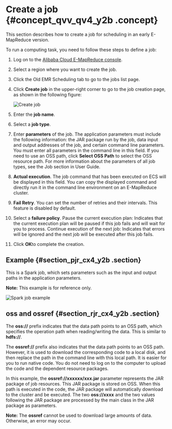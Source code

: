 # Create a job {#concept_qvv_qv4_y2b .concept}

This section describes how to create a job for scheduling in an early E-MapReduce version.

To run a computing task, you need to follow these steps to define a job:

1.  Log on to the [Alibaba Cloud E-MapReduce console](https://partners-intl.console.aliyun.com/#/emr).
2.  Select a region where you want to create the job.
3.  Click the Old EMR Scheduling tab to go to the jobs list page.
4.  Click **Create job** in the upper-right corner to go to the job creation page, as shown in the following figure:

    ![Create job](http://static-aliyun-doc.oss-cn-hangzhou.aliyuncs.com/assets/img/17841/154743692810493_en-US.png)

5.  Enter the **job name**.
6.  Select a **job type**.
7.  Enter **parameters** of the job. The application parameters must include the following information: the JAR package run by the job, data input and output addresses of the job, and certain command line parameters. You must enter all parameters in the command line in this field. If you need to use an OSS path, click **Select OSS Path** to select the OSS resource path. For more information about the parameters of all job types, see the Job section in User Guide.
8.  **Actual execution**. The job command that has been executed on ECS will be displayed in this field. You can copy the displayed command and directly run it in the command line environment on an E-MapReduce cluster.
9.  **Fail Retry**. You can set the number of retries and their intervals. This feature is disabled by default.
10. Select a **failure policy**. Pause the current execution plan: Indicates that the current execution plan will be paused if this job fails and will wait for you to process. Continue execution of the next job: Indicates that errors will be ignored and the next job will be executed after this job fails.
11. Click **OK**to complete the creation.

## Example {#section_pjr_cx4_y2b .section}

This is a Spark job, which sets parameters such as the input and output paths in the application parameters.

**Note:** This example is for reference only.

![Spark job example](http://static-aliyun-doc.oss-cn-hangzhou.aliyuncs.com/assets/img/17841/154743692810494_en-US.jpg)

## oss and ossref {#section_rjr_cx4_y2b .section}

The **oss://** prefix indicates that the data path points to an OSS path, which specifies the operation path when reading/writing the data. This is similar to **hdfs://**.

The **ossref://** prefix also indicates that the data path points to an OSS path. However, it is used to download the corresponding code to a local disk, and then replace the path in the command line with this local path. It is easier for you to run native code. You do not need to log on to the computer to upload the code and the dependent resource packages.

In this example, the **ossref://xxxxxx/xxx.jar** parameter represents the JAR package of job resources. This JAR package is stored on OSS. When this path is executed in the code, the JAR package will automatically download to the cluster and be executed. The two **oss://xxxx** and the two values following the JAR package are processed by the main class in the JAR package as parameters.

**Note:** The **ossref** cannot be used to download large amounts of data. Otherwise, an error may occur.

